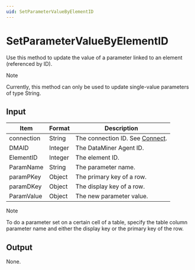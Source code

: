 ```yaml
---
uid: SetParameterValueByElementID
---
```


# SetParameterValueByElementID

Use this method to update the value of a parameter linked to an element (referenced by ID).

> [!NOTE]
> Currently, this method can only be used to update single-value parameters of type String.

## Input

| Item       | Format  | Description                                                           |
|------------|---------|-----------------------------------------------------------------------|
| connection | String  | The connection ID. See [Connect](xref:Connect).                         |
| DMAID      | Integer | The DataMiner Agent ID.                                               |
| ElementID  | Integer | The element ID.                                                       |
| ParamName  | String  | The parameter name.                                                   |
| paramPKey  | Object  | The primary key of a row. <!-- Available from DataMiner 9.5.1 onwards. --> |
| paramDKey  | Object  | The display key of a row. <!-- Available from DataMiner 9.5.1 onwards. --> |
| ParamValue | Object  | The new parameter value.                                              |

> [!NOTE]
> To do a parameter set on a certain cell of a table, <!-- from DataMiner 9.5.1 onwards, --> specify the table column parameter name and either the display key or the primary key of the row.

## Output

None.
